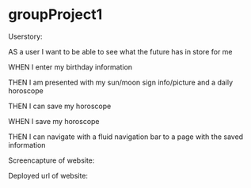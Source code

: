 # groupProject1

Userstory:

AS a user I want to be able to see what the future has in store for me 

WHEN I enter my birthday information

THEN I am presented with my sun/moon sign info/picture and a daily horoscope

THEN I can save my horoscope

WHEN I save my horoscope 

THEN I can navigate with a fluid navigation bar to a page with the saved information






Screencapture of website:





Deployed url of website: 
